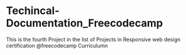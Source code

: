 # Techincal-Documentation_Freecodecamp


This is the fourth Project in the list of Projects in Responsive web design certification @freecodecamp Curriculumn

